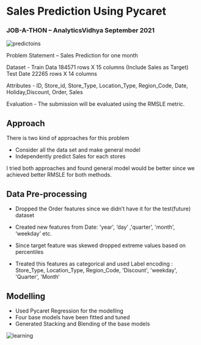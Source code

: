 # Sales Prediction Using Pycaret

### JOB-A-THON – AnalyticsVidhya September 2021 

![predictoins](https://user-images.githubusercontent.com/42634704/134122693-a796413f-a04a-481d-be63-8595fe85f27f.JPG)

Problem Statement – Sales Prediction for one month

Dataset      -  Train Data 184571 rows X 15 columns (Include Sales as  Target)
	        Test Date  22265 rows X 14 columns
          
Attributes     -    ID, Store_id, Store_Type, Location_Type, Region_Code, Date, Holiday,Discount, Order, Sales

Evaluation    -   The submission will be evaluated using the RMSLE metric. 

## Approach
There is two kind of approaches for this problem 
* Consider all the data set and make general model
* Independently predict Sales for each stores

I tried both approaches and found general model would be better since we achieved better RMSLE for both methods.

## Data Pre-processing  
* Dropped the Order features since we didn’t have it for the test(future) dataset

* Created new features from Date:  'year', ‘day’ ,'quarter’, 'month', ‘weekday’ etc.
* Since target feature was skewed dropped extreme values based on percentiles
* Treated this features as  categorical and used Label encoding : 
      Store_Type, Location_Type, Region_Code, 'Discount', 'weekday', 'Quarter', 'Month‘  


## Modelling
* Used Pycaret Regression for the modelling 
* Four base models have been fitted and tuned 
* Generated Stacking and Blending of the base models

![learning](https://user-images.githubusercontent.com/42634704/134123135-be042a3e-be9c-4ff9-90f6-387729745c1c.JPG)


